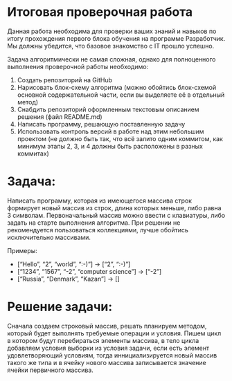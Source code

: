 # Итоговая проверочная работа 

Данная работа необходима для проверки ваших знаний и навыков по итогу прохождения первого блока обучения на программе Разработчик. Мы должны убедится, что базовое знакомство с IT прошло успешно.

Задача алгоритмически не самая сложная, однако для полноценного выполнения проверочной работы необходимо:

1. Создать репозиторий на GitHub
2. Нарисовать блок-схему алгоритма (можно обойтись блок-схемой основной содержательной части, если вы выделяете её в отдельный метод)
3. Снабдить репозиторий оформленным текстовым описанием решения (файл README.md)
4. Написать программу, решающую поставленную задачу
5. Использовать контроль версий в работе над этим небольшим проектом (не должно быть так, что всё залито одним коммитом, как минимум этапы 2, 3, и 4 должны быть расположены в разных коммитах)

# Задача: 
 Написать программу, которая из имеющегося массива строк формирует новый массив из строк, длина которых меньше, либо равна 3 символам. Первоначальный массив можно ввести с клавиатуры, либо задать на старте выполнения алгоритма. При решении не рекомендуется пользоваться коллекциями, лучше обойтись исключительно массивами.

Примеры:
+ [“Hello”, “2”, “world”, “:-)”] → [“2”, “:-)”]
+ [“1234”, “1567”, “-2”, “computer science”] → [“-2”]
+ [“Russia”, “Denmark”, “Kazan”] → []
# Решение задачи:
Сначала создаем строковый массив, решать планируем методом, который будет выполнять требуемые операции и условия. Пишем цикл в котором будут перебираться элементы массива, в тело цикла добавляем условия выборки из условия задачи, если есть элемент удовлетворяющий условиям, тогда иннициализируется новый массив такого же типа и в ячейку нового массива записывается значение ячейки первичного массива.
